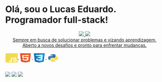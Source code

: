 
# Olá, sou o Lucas Eduardo. Programador full-stack!

<div align="center">
  <a href="https://github.com/nwplul">
  <img height="180em" src="https://github-readme-stats.vercel.app/api?username=nwplul&show_icons=true&theme=vue&include_all_commits=true&count_private=true"/>
  <img height="180em" src="https://github-readme-stats.vercel.app/api/top-langs/?username=nwplul&layout=compact&langs_count=10&theme=vue"/>
</div>
 <div align="center">
  Sempre em busca de solucionar problemas e vizando aprendizagem. Aberto a novos desafios e pronto para enfrentar mudanças.
</div>
 <div style="display: inline_block"><br>
  <img align="center" alt="ledux-Js" height="30" width="40" src="https://raw.githubusercontent.com/devicons/devicon/master/icons/javascript/javascript-plain.svg">
  <img align="center" alt="ledux-HTML" height="30" width="40" src="https://raw.githubusercontent.com/devicons/devicon/master/icons/html5/html5-original.svg">
  <img align="center" alt="ledux-CSS" height="30" width="40" src="https://raw.githubusercontent.com/devicons/devicon/master/icons/css3/css3-original.svg">
  <img align="center" alt="ledux-Python" height="30" width="40" src="https://raw.githubusercontent.com/devicons/devicon/master/icons/python/python-original.svg">
</div>
 
 


 ##
 
 
 
  <a href="https://www.instagram.com/_burnc/" target="_blank"><img src="https://img.shields.io/badge/-Instagram-%23E4405F?style=for-the-badge&logo=instagram&logoColor=white" target="_blank"></a>
 	<a href="https://www.twitch.tv/nwplul" target="_blank"><img src="https://img.shields.io/badge/Twitch-9146FF?style=for-the-badge&logo=twitch&logoColor=white" target="_blank"></a>
  <a href = "mailto:burnprods@gmail.com"><img src="https://img.shields.io/badge/-Gmail-%23333?style=for-the-badge&logo=gmail&logoColor=white" target="_blank"></a>
  
